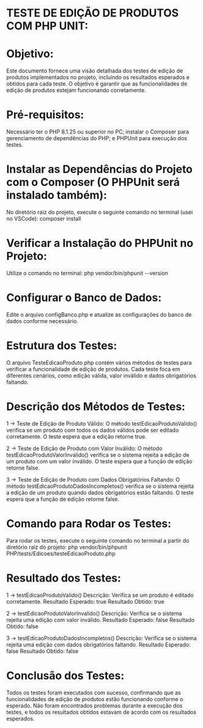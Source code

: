 # TESTE DE EDIÇÃO DE PRODUTOS COM PHP UNIT:


# Objetivo:
Este documento fornece uma visão detalhada dos testes de edição de produtos implementados no projeto, incluindo os resultados esperados e obtidos para cada teste. O objetivo é garantir que as funcionalidades de edição de produtos estejam funcionando corretamente.


# Pré-requisitos:
Necessário ter o PHP 8.1.25 ou superior no PC; instalar o Composer para gerenciamento de dependências do PHP; e PHPUnit para execução dos testes.


# Instalar as Dependências do Projeto com o Composer (O PHPUnit será instalado também):
No diretório raiz do projeto, execute o seguinte comando no terminal (usei no VSCode): composer install


# Verificar a Instalação do PHPUnit no Projeto:
Utilize o comando no terminal: php vendor/bin/phpunit --version


# Configurar o Banco de Dados:
Edite o arquivo configBanco.php e atualize as configurações do banco de dados conforme necessário.


# Estrutura dos Testes:
O arquivo TesteEdicaoProduto.php contém vários métodos de testes para verificar a funcionalidade de edição de produtos. Cada teste foca em diferentes cenários, como edição válida, valor inválido e dados obrigatórios faltando.


# Descrição dos Métodos de Testes:
1 -> Teste de Edição de Produto Válido:
O método testEdicaoProdutoValido() verifica se um produto com todos os dados válidos pode ser editado corretamente. O teste espera que a edição retorne true.

2 -> Teste de Edição de Produto com Valor Inválido:
O método testEdicaoProdutoValorInvalido() verifica se o sistema rejeita a edição de um produto com um valor inválido. O teste espera que a função de edição retorne false.

3 -> Teste de Edição de Produto com Dados Obrigatórios Faltando:
O método testEdicaoProdutoDadosIncompletos() verifica se o sistema rejeita a edição de um produto quando dados obrigatórios estão faltando. O teste espera que a função de edição retorne false.


# Comando para Rodar os Testes:
Para rodar os testes, execute o seguinte comando no terminal a partir do diretório raiz do projeto: php vendor/bin/phpunit PHP/tests/Edicoes/testeEdicaoProduto.php


# Resultado dos Testes:
1 -> testEdicaoProdutoValido()
Descrição: Verifica se um produto é editado corretamente.
Resultado Esperado: true
Resultado Obtido: true

2 -> testEdicaoProdutoValorInvalido()
Descrição: Verifica se o sistema rejeita uma edição com valor inválido.
Resultado Esperado: false
Resultado Obtido: false

3 -> testEdicaoProdutoDadosIncompletos()
Descrição: Verifica se o sistema rejeita uma edição com dados obrigatórios faltando.
Resultado Esperado: false
Resultado Obtido: false


# Conclusão dos Testes:
Todos os testes foram executados com sucesso, confirmando que as funcionalidades de edição de produtos estão funcionando conforme o esperado. Não foram encontrados problemas durante a execução dos testes, e todos os resultados obtidos estavam de acordo com os resultados esperados.